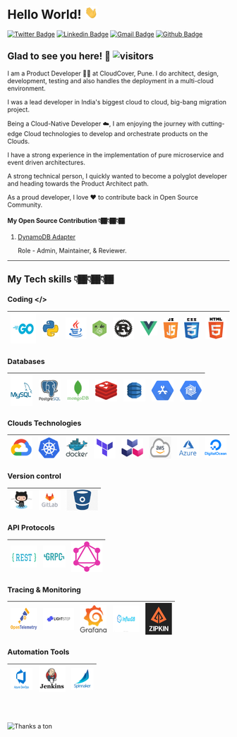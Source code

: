 # Hello World! <img src="https://raw.githubusercontent.com/rosspatil/rosspatil/master/hi.gif" width="30px"> </h2>

[![Twitter Badge](https://img.shields.io/badge/-@rosspatil-1ca0f1?style=plastic&labelColor=1ca0f1&logo=twitter&logoColor=white&link=https://twitter.com/rosspatil)](https://twitter.com/rosspatil) 
[![Linkedin Badge](https://img.shields.io/badge/-Roshan%20Patil-blue?style=plastic&logo=Linkedin&logoColor=white&link=https://www.linkedin.com/in/roshan-patil95/)](https://www.linkedin.com/in/roshan-patil95/) 
[![Gmail Badge](https://img.shields.io/badge/-patilroshan443-c14438?style=plastic&logo=Gmail&logoColor=white&link=mailto:patilroshan443@gmail.com)](mailto:patilroshan443@gmail.com)
[![Github Badge](https://img.shields.io/github/followers/rosspatil?label=rosspatil&logo=github&style=plastic)](https://github.com/rosspatil)
<br />

## Glad to see you here! 🤩 ![visitors](https://rosspatil-visitor-badge.glitch.me/badge?page_id=rosspatil.rosspatil)


I am a Product Developer 👨‍💻 at CloudCover, Pune. I do architect, design, development, testing and also handles the deployment in a multi-cloud environment. 

I was a lead developer in India's biggest cloud to cloud, big-bang migration project.

Being a Cloud-Native Developer ☁️, I am enjoying the journey with cutting-edge Cloud technologies to develop and orchestrate products on the Clouds.

I have a strong experience in the implementation of pure microservice and event driven architectures.

A strong technical person, I quickly wanted to become a polyglot developer and heading towards the Product Architect path.

As a proud developer, I love ❤️ to contribute back in Open Source Community.

#### My Open Source Contribution 👇🏾👇🏾👇🏾
 1. <a href="https://github.com/cloudspannerecosystem/dynamodb-adapter">DynamoDB Adapter</a> </h2>
 
    Role - Admin, Maintainer, & Reviewer.

---
## My Tech skills 👇🏾👇🏾👇🏾

### Coding </>

|[<img src="https://raw.githubusercontent.com/rosspatil/rosspatil/master/pics/1.png" alt="Go Lang" width="60" height="70">]()|[<img src="https://raw.githubusercontent.com/rosspatil/rosspatil/master/pics/2.png" alt="Python" width="40">]()|[<img src="https://raw.githubusercontent.com/rosspatil/rosspatil/master/pics/3.png" alt="Java" width="50">]()|[<img src="https://raw.githubusercontent.com/rosspatil/rosspatil/master/pics/4.png" alt="Node JS" width="33">]()|[<img src="https://raw.githubusercontent.com/rosspatil/rosspatil/master/pics/5.png" alt="Rust Lang" width="50">]()|[<img  src="https://raw.githubusercontent.com/rosspatil/rosspatil/master/pics/6.png" alt="Vue Js" width="40">]()|[<img  src="https://raw.githubusercontent.com/rosspatil/rosspatil/master/pics/7.png" alt="JavaScript" width="35">]()|[<img  src="https://raw.githubusercontent.com/rosspatil/rosspatil/master/pics/8.png" alt="CSS" width="35">]()|[<img  src="https://raw.githubusercontent.com/rosspatil/rosspatil/master/pics/9.png" alt="HTML" width="50">]()|
|---|---|---|---|---|---|---|---|---|

### Databases

|[<img  src="https://raw.githubusercontent.com/rosspatil/rosspatil/master/pics/10.png" alt="MySQL" width="50" height="70">]()|[<img  src="https://raw.githubusercontent.com/rosspatil/rosspatil/master/pics/11.png" alt="PGSQL" width="50">]()|[<img  src="https://raw.githubusercontent.com/rosspatil/rosspatil/master/pics/12.png" alt="Mongo" width="50">]()|[<img  src="https://raw.githubusercontent.com/rosspatil/rosspatil/master/pics/13.png" alt="Redis" width="50">]()|[<img  src="https://raw.githubusercontent.com/rosspatil/rosspatil/master/pics/14.png" alt="Dynamo DB" width="50">]()|[<img  src="https://raw.githubusercontent.com/rosspatil/rosspatil/master/pics/15.png" alt="Cloud Spanner" width="50">]()|[<img  src="https://raw.githubusercontent.com/rosspatil/rosspatil/master/pics/16.png" alt="Cloud Bigtable" width="50">]()|
|---|---|---|---|---|---|---|

### Clouds Technologies
|[<img  src="https://raw.githubusercontent.com/rosspatil/rosspatil/master/pics/17.png" alt="GCP" width="50">]()|[<img  src="https://raw.githubusercontent.com/rosspatil/rosspatil/master/pics/18.png" alt="Kubernetes" width="50">]()|[<img  src="https://raw.githubusercontent.com/rosspatil/rosspatil/master/pics/19.png" alt="Docker" width="50">]()|[<img  src="https://raw.githubusercontent.com/rosspatil/rosspatil/master/pics/20.png" alt="Terraform" width="50">]()|[<img  src="https://raw.githubusercontent.com/rosspatil/rosspatil/master/pics/21.png" alt="Cloud Native Buildpacks" width="50">]()|[<img  src="https://raw.githubusercontent.com/rosspatil/rosspatil/master/pics/22.png" alt="AWS" width="50" height="50">]()|[<img  src="https://raw.githubusercontent.com/rosspatil/rosspatil/master/pics/23.png" alt="Azure" width="50">]()|[<img  src="https://raw.githubusercontent.com/rosspatil/rosspatil/master/pics/24.png" alt="Digital Ocean" width="50">]()|
|---|---|---|---|---|---|---|---|

### Version control

|[<img  src="https://raw.githubusercontent.com/rosspatil/rosspatil/master/pics/25.png" alt="Github" width="50">]()|[<img  src="https://raw.githubusercontent.com/rosspatil/rosspatil/master/pics/26.png" alt="Gitlab" width="50">]()|[<img  src="https://raw.githubusercontent.com/rosspatil/rosspatil/master/pics/27.png" alt="Bitbucket" width="70">]()
|---|---|---|

### API Protocols

|[<img  src="https://raw.githubusercontent.com/rosspatil/rosspatil/master/pics/28.png" alt="REST" width="60" height="50">]()|[<img  src="https://raw.githubusercontent.com/rosspatil/rosspatil/master/pics/29.png" alt="gRPC" width="50">]()|[<img  src="https://raw.githubusercontent.com/rosspatil/rosspatil/master/pics/30.png" alt="GraphQL" width="70">]()
|---|---|---|

### Tracing & Monitoring

|[<img  src="https://raw.githubusercontent.com/rosspatil/rosspatil/master/pics/31.png" alt="Open Telemetery" width="60" height="50">]()|[<img  src="https://raw.githubusercontent.com/rosspatil/rosspatil/master/pics/32.png" alt="Light Step" width="70" height="50">]()|[<img  src="https://raw.githubusercontent.com/rosspatil/rosspatil/master/pics/33.png" alt="Grafana" width="60">]()|[<img  src="https://raw.githubusercontent.com/rosspatil/rosspatil/master/pics/34.png" alt="Influx DB" height="60" width="60">]()|[<img  src="https://raw.githubusercontent.com/rosspatil/rosspatil/master/pics/35.png" alt="Zipkin" width="60">]()|
|---|---|---|---|---|

### Automation Tools

|[<img  src="https://raw.githubusercontent.com/rosspatil/rosspatil/master/pics/36.png" alt="Azure Devops" width="50" height="50">]()|[<img  src="https://raw.githubusercontent.com/rosspatil/rosspatil/master/pics/37.png" alt="Jenkins" width="60">]()|[<img  src="https://raw.githubusercontent.com/rosspatil/rosspatil/master/pics/38.png" alt="Spinnaker" width="50">]()|
|---|---|---|

<br><br>

![Thanks a ton](https://img.shields.io/badge/-Thanks%20a%20ton%20❤️-ff69b4.svg)

